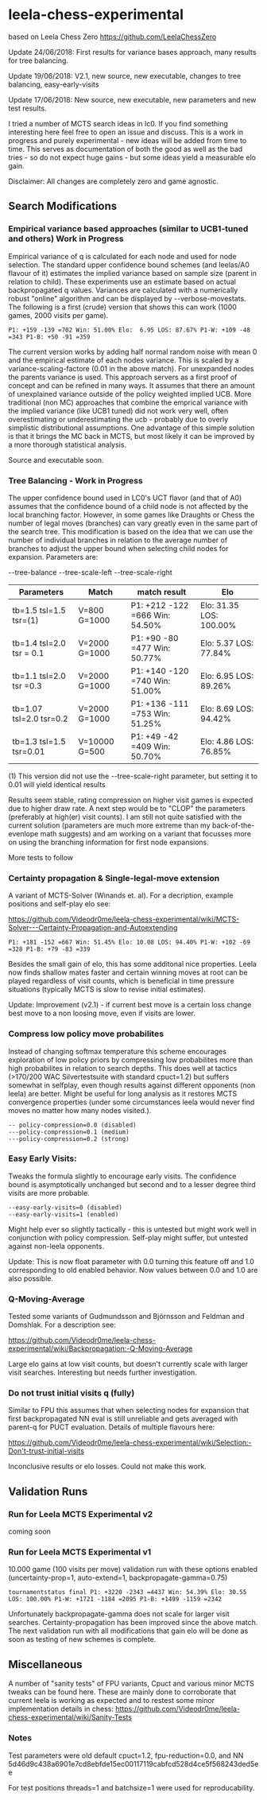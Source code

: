 # leela-chess-experimental
based on Leela Chess Zero https://github.com/LeelaChessZero

Update 24/06/2018: First results for variance bases approach, many results for tree balancing.

Update 19/06/2018: V2.1, new source, new executable, changes to tree balancing, easy-early-visits

Update 17/06/2018: New source, new executable, new parameters and new test results.

I tried a number of MCTS search ideas in lc0. If you find something interesting here feel free to open an issue and discuss. This is a work in progress and purely experimental - new ideas will be added from time to time. This serves as documentation of both the good as well as the bad tries - so do not expect huge gains - but some ideas yield a measurable elo gain.  

Disclaimer: All changes are completely zero and game agnostic.

## Search Modifications
### Empirical variance based approaches (similar to UCB1-tuned and others) Work in Progress

Empirical variance of q is calculated for each node and used for node selection. The standard upper confidence bound schemes (and leelas/A0 flavour of it)  estimates the implied variance based on sample size (parent in relation to child). These experiments use an estimate based on actual backpropagated q values. Variances are calculated with a numerically robust "online" algorithm and can be displayed by --verbose-movestats. The following is a first (crude) version that shows this can work (1000 games, 2000 visits per game). 

```
P1: +159 -139 =702 Win: 51.00% Elo:  6.95 LOS: 87.67% P1-W: +109 -48 =343 P1-B: +50 -91 =359
````
The current version works by adding half normal random noise with mean 0 and the empirical estimate of each nodes variance. This is scaled by a variance-scaling-factore (0.01 in the above match). For unexpanded nodes the parents variance is used. This approach servers as a first proof of concept and can be refined in many ways. It assumes that there an amount of unexplained variance outside of the policy weighted implied UCB. More traditional (non MC) approaches that combine the emprical variance with the implied variance (like UCB1 tuned) did not work very well, often overestimating or underestimating the ucb - probably due to overly simplistic distributional assumptions. One advantage of this simple solution is that it brings the MC back in MCTS, but most likely it can be improved by a more thorough statistical analysis.  

Source and executable soon.

### Tree Balancing - Work in Progress
The upper confidence bound used in LC0's UCT flavor (and that of A0) assumes that the confidence bound of a child node is not affected by the local branching factor. However, in some games like Draughts or Chess the number of legal moves (branches) can vary greatly even in the same part of the search tree. This modification is based on the idea that we can use the number of individual branches in relation to the average number of branches to adjust the upper bound when selecting child nodes for expansion. Parameters are:

--tree-balance
--tree-scale-left
--tree-scale-right

Parameters | Match | match result| Elo
---------- | ------| --------|----
tb=1.5 tsl=1.5 tsr=(1)|V=800 G=1000  |P1: +212 -122 =666 Win: 54.50% |Elo: 31.35 LOS: 100.00% 
tb=1.4 tsl=2.0 tsr = 0.1|V=2000 G=1000 | P1: +90 -80 =477 Win: 50.77% |Elo:  5.37 LOS: 77.84% 
tb=1.1 tsl=2.0 tsr =0.3| V=2000 G=1000| P1: +140 -120 =740 Win: 51.00% |Elo:  6.95 LOS: 89.26% 
tb=1.07 tsl=2.0 tsr=0.2| V=2000 G=1000 |P1: +136 -111 =753 Win: 51.25% |Elo:  8.69 LOS: 94.42% 
tb=1.3 tsl=1.5 tsr=0.01| V=10000 G=500 |P1: +49 -42 =409 Win: 50.70% |Elo:  4.86 LOS: 76.85% 

(1) This version did not use the --tree-scale-right parameter, but setting it to 0.01 will yield identical results

Results seem stable, rating compression on higher visit games is expected due to higher draw rate. A next step would be to  "CLOP" the parameters (preferably at high(er) visit counts). I am still not quite satisfied with the current solution (parameters are much more extreme than my back-of-the-evenlope math suggests) and am working on a variant that focusses more on using the branching information for first node expansions.

More tests to follow

### Certainty propagation & Single-legal-move extension

A variant of MCTS-Solver (Winands et. al). For a decription, example positions and self-play elo see:

https://github.com/Videodr0me/leela-chess-experimental/wiki/MCTS-Solver---Certainty-Propagation-and-Autoextending

```
P1: +181 -152 =667 Win: 51.45% Elo: 10.08 LOS: 94.40% P1-W: +102 -69 =328 P1-B: +79 -83 =339
```
Besides the small gain of elo, this has some additonal nice properties. Leela now finds shallow mates faster and certain winning moves at root can be played regardless of visit counts, which is beneficial in time pressure situations (typically MCTS is slow to revise initial estimates).

Update: 
Improvement (v2.1) - if current best move is a certain loss change best move to a non loosing move, even if visits are lower.

### Compress low policy move probabilites
Instead of changing softmax temperature this scheme encourages exploration of low policy priors by compressing low probabilites more than high probabilites in relation to search depths. This does well at tactics (>170/200 WAC Silvertestsuite with standard cpuct=1.2) but suffers somewhat in selfplay, even though results against different opponents (non leela) are better. Might be useful for long analysis as it restores MCTS convergence properties (under some circumstances leela would never find moves no matter how many nodes visited.). 
```
-- policy-compression=0.0 (disabled)
---policy-compression=0.1 (medium)
---policy-compression=0.2 (strong)
```
### Easy Early Visits:
Tweaks the formula slightly to encourage early visits. The confidence bound is asymptotically unchanged but second and to a lesser degree third visits are more probable.
```
--easy-early-visits=0 (disabled)
--easy-early-visits=1 (enabled)
```
Might help ever so slightly tactically - this is untested but might work well in conjunction with policy compression. Self-play might suffer, but untested against non-leela opponents. 

Update: This is now float parameter with 0.0 turning this feature off and 1.0 corresponding to old enabled behavior. Now values between 0.0 and 1.0 are also possible.

### Q-Moving-Average
Tested some variants of Gudmundsson and Björnsson and Feldman and Domshlak. For a description see:

https://github.com/Videodr0me/leela-chess-experimental/wiki/Backpropagation:-Q-Moving-Average

Large elo gains at low visit counts, but doesn't currently scale with larger visit searches. Interesting but needs further investigation.

### Do not trust initial visits q (fully)
Similar to FPU this assumes that when selecting nodes for expansion that first backpropagated NN eval is still unreliable and gets averaged with parent-q for PUCT evaluation. Details of multiple flavours here:

https://github.com/Videodr0me/leela-chess-experimental/wiki/Selection:-Don't-trust-initial-visits

Inconclusive results or elo losses. Could not make this work.




## Validation Runs

### Run for Leela MCTS Experimental v2
coming soon

### Run for Leela MCTS Experimental v1

10.000 game (100 visits per move) validation run with these options enabled (uncertainty-prop=1, auto-extend=1, backpropagate-gamma=0.75)
```
tournamentstatus final P1: +3220 -2343 =4437 Win: 54.39% Elo: 30.55 LOS: 100.00% P1-W: +1721 -1184 =2095 P1-B: +1499 -1159 =2342
```
Unfortunately backpropagate-gamma does not scale for larger visit searches. Certainty-propagation has been improved since the above match. The next validation run with all modifications that gain elo will be done as soon as testing of new schemes is complete.


## Miscellaneous
A number of "sanity tests" of FPU variants, Cpuct and various minor MCTS tweaks can be found here. These are mainly done to corroborate that current leela is working as expected and to restest some minor implementation details in chess:
https://github.com/Videodr0me/leela-chess-experimental/wiki/Sanity-Tests

### Notes
Test parameters were old default cpuct=1.2, fpu-reduction=0.0, and NN 5d46d9c438a6901e7cd8ebfde15ec00117119cabfcd528d4ce5f568243ded5ee

For test positions threads=1 and batchsize=1 were used for reproducability.
